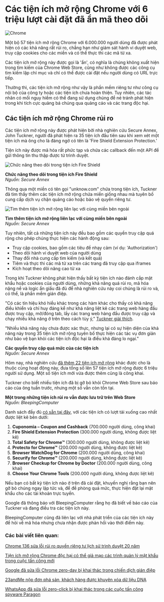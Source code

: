 # Các tiện ích mở rộng Chrome với 6 triệu lượt cài đặt đã ẩn mã theo dõi

![Chrome](https://www.bleepstatic.com/content/hl-images/2024/03/27/Google_Chrome.jpg)

Một bộ 57 tiện ích mở rộng Chrome với 6.000.000 người dùng đã được phát hiện có các khả năng rất rủi ro, chẳng hạn như giám sát hành vi duyệt web, truy cập cookies cho các miền và có thể thực thi các mã từ xa.

Các tiện ích mở rộng này được gọi là 'ẩn', có nghĩa là chúng không xuất hiện trong tìm kiếm của Chrome Web Store, cũng như không được các công cụ tìm kiếm lập chỉ mục và chỉ có thể được cài đặt nếu người dùng có URL trực tiếp.

Thường thì, các tiện ích mở rộng như vậy là phần mềm riêng tư như công cụ nội bộ của công ty hoặc các tiện ích chưa hoàn thiện. Tuy nhiên, các tác nhân có mối nguy hiểm có thể đang sử dụng chúng để né tránh phát hiện trong khi tích cực quảng bá chúng qua quảng cáo và các trang độc hại.

## Các tiện ích mở rộng Chrome rủi ro

Các tiện ích mở rộng này được phát hiện bởi nhà nghiên cứu Secure Annex, John Tuckner, người đã phát hiện ra 35 tiện ích đầu tiên sau khi xem xét một tiện ích mà ông cho là đáng ngờ có tên là 'Fire Shield Extension Protection.'

Tiện ích này được mã hóa rất phức tạp và chứa các callback đến một API để gửi thông tin thu thập được từ trình duyệt.

![Chức năng theo dõi trong tiện ích Fire Shield](https://www.bleepstatic.com/images/news/u/1220909/2025/April/tracking.jpg)

**Chức năng theo dõi trong tiện ích Fire Shield**  
_Nguồn: Secure Annex_

Thông qua một miền có tên gọi "unknow.com" chứa trong tiện ích, Tuckner đã tìm thấy thêm các tiện ích mở rộng chứa miền giống nhau mà tuyên bố cung cấp dịch vụ chặn quảng cáo hoặc bảo vệ quyền riêng tư.

![Tìm thêm tiện ích mở rộng liên lạc với cùng miền bên ngoài](https://www.bleepstatic.com/images/news/u/1220909/2025/April/list(1).jpg)

**Tìm thêm tiện ích mở rộng liên lạc với cùng miền bên ngoài**  
_Nguồn: Secure Annex_

Tuy nhiên, tất cả những tiện ích này đều bao gồm các quyền truy cập quá rộng cho phép chúng thực hiện các hành động sau:

* Truy cập cookies, bao gồm các tiêu đề nhạy cảm (ví dụ: 'Authorization')
* Theo dõi hành vi duyệt web của người dùng
* Thay đổi nhà cung cấp tìm kiếm (và kết quả)
* Tiêm và thực thi các mã từ xa trên các trang đã truy cập qua iframes
* Kích hoạt theo dõi nâng cao từ xa

Trong khi Tuckner không phát hiện thấy bất kỳ tiện ích nào đánh cắp mật khẩu hoặc cookies của người dùng, những khả năng quá rủi ro, mã hóa nặng nề và logic ẩn giấu đã đủ để nhà nghiên cứu này coi chúng là rủi ro và, có thể, là phần mềm gián điệp.

"Có các tín hiệu khó hiểu khác trong các hàm khác cho thấy có khả năng điều khiển và chỉ huy đáng kể như khả năng liệt kê các trang web hàng đầu được truy cập, mở/đóng tab, lấy các trang web hàng đầu được truy cập và chạy nhiều khả năng ở trên theo cách tùy ý," [Tuckner giải thích](https://secureannex.com/blog/searching-for-something-unknow/).

"Nhiều khả năng này chưa được xác thực, nhưng lại có sự hiện diện của khả năng này trong 35 tiện ích mở rộng tuyên bố thực hiện các tác vụ đơn giản như bảo vệ bạn khỏi các tiện ích độc hại là điều khá đáng lo ngại."

**Các quyền truy cập quá mức của các tiện ích**  
_Nguồn: Secure Annex_

Hôm nay, nhà nghiên cứu [đã thêm 22 tiện ích mở rộng](https://x.com/tuckner/status/1912616945284788246) khác được cho là thuộc cùng hoạt động này, đưa tổng số lên 57 tiện ích mở rộng được 6 triệu người sử dụng. Một số tiện ích mới vừa được thêm cũng là công khai.

Tuckner cho biết nhiều tiện ích đã bị gỡ bỏ khỏi Chrome Web Store sau báo cáo của ông tuần trước, nhưng một số vẫn còn tồn tại.

**Một trong những tiện ích rủi ro vẫn được lưu trữ trên Web Store**  
_Nguồn: BleepingComputer_

Danh sách đầy đủ [có sẵn tại đây](https://docs.google.com/spreadsheets/d/1LN7MQ%5F9W5QHIyZjjqXK7JnSiCLlcF4aBRhmZKon-p4U/edit?gid=0#gid=0), với các tiện ích có lượt tải xuống cao nhất được liệt kê bên dưới:

1. **Cuponomia – Coupon and Cashback** (700.000 người dùng, công khai)
2. **Fire Shield Extension Protection** (300.000 người dùng, không được liệt kê)
3. **Total Safety for Chrome™** (300.000 người dùng, không được liệt kê)
4. **Protecto for Chrome™** (200.000 người dùng, không được liệt kê)
5. **Browser WatchDog for Chrome** (200.000 người dùng, công khai)
6. **Securify for Chrome™** (200.000 người dùng, không được liệt kê)
7. **Browser Checkup for Chrome by Doctor** (200.000 người dùng, công khai)
8. **Choose Your Chrome Tools** (200.000 người dùng, không được liệt kê)

Nếu bạn có bất kỳ tiện ích nào ở trên đã cài đặt, khuyến nghị rằng bạn nên gỡ bỏ chúng ngay lập tức và, để đề phòng quá mức, thực hiện đặt lại mật khẩu cho các tài khoản trực tuyến.

Google đã thông báo với BleepingComputer rằng họ đã biết về báo cáo của Tuckner và đang điều tra các tiện ích này.

BleepingComputer cũng đã liên lạc với nhà phát triển của các tiện ích này để hỏi về mã hóa nhưng chưa nhận được phản hồi vào thời điểm này.

### Các bài viết liên quan:

[Chrome 136 sửa lỗi rủi ro quyền riêng tư lịch sử trình duyệt 20 năm](https://www.bleepingcomputer.com/news/security/chrome-136-fixes-20-year-browser-history-privacy-risk/)

[Tiện ích mở rộng Chrome độc hại có thể giả mạo các trình quản lý mật khẩu trong cuộc tấn công mới](https://www.bleepingcomputer.com/news/security/malicious-chrome-extensions-can-spoof-password-managers-in-new-attack/)

[Google đã sửa lỗi Chrome zero-day bị khai thác trong chiến dịch gián điệp](https://www.bleepingcomputer.com/news/security/google-fixes-chrome-zero-day-exploited-in-espionage-campaign/)

[23andMe nộp đơn phá sản, khách hàng được khuyên xóa dữ liệu DNA](https://www.bleepingcomputer.com/news/security/23andme-files-for-bankruptcy-customers-advised-to-delete-dna-data/)

[WhatsApp đã sửa lỗi zero-click bị khai thác trong các cuộc tấn công spyware Paragon](https://www.bleepingcomputer.com/news/security/whatsapp-patched-zero-day-flaw-used-in-paragon-spyware-attacks/)